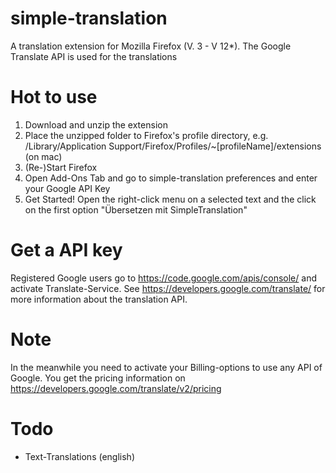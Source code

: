 simple-translation
==================

A translation extension for Mozilla Firefox (V. 3 - V 12*). The Google Translate API is used for the translations

Hot to use
==================

1. Download and unzip the extension
2. Place the unzipped folder to Firefox's profile directory, e.g. /Library/Application Support/Firefox/Profiles/~[profileName]/extensions (on mac)
3. (Re-)Start Firefox
4. Open Add-Ons Tab and go to simple-translation preferences and enter your Google API Key
5. Get Started! Open the right-click menu on a selected text and the click on the first option "Übersetzen mit SimpleTranslation"

Get a API key
==================

Registered Google users go to https://code.google.com/apis/console/ and activate Translate-Service. See https://developers.google.com/translate/ for more information about the translation API.

Note
==================

In the meanwhile you need to activate your Billing-options to use any API of Google. You get the pricing information on https://developers.google.com/translate/v2/pricing

Todo
==================

- Text-Translations (english)  